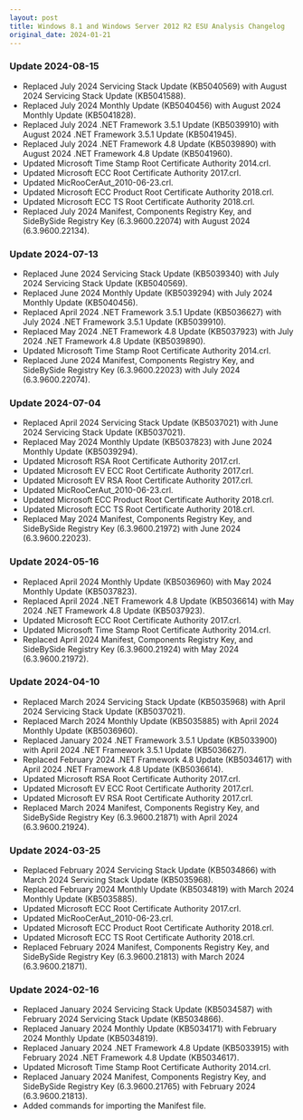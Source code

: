 ```yaml
---
layout: post
title: Windows 8.1 and Windows Server 2012 R2 ESU Analysis Changelog
original_date: 2024-01-21
---
```


### Update 2024-08-15
* Replaced July 2024 Servicing Stack Update (KB5040569) with August 2024 Servicing Stack Update (KB5041588).
* Replaced July 2024 Monthly Update (KB5040456) with August 2024 Monthly Update (KB5041828).
* Replaced July 2024 .NET Framework 3.5.1 Update (KB5039910) with August 2024 .NET Framework 3.5.1 Update (KB5041945).
* Replaced July 2024 .NET Framework 4.8 Update (KB5039890) with August 2024 .NET Framework 4.8 Update (KB5041960).
* Updated Microsoft Time Stamp Root Certificate Authority 2014.crl.
* Updated Microsoft ECC Root Certificate Authority 2017.crl.
* Updated MicRooCerAut_2010-06-23.crl.
* Updated Microsoft ECC Product Root Certificate Authority 2018.crl.
* Updated Microsoft ECC TS Root Certificate Authority 2018.crl.
* Replaced July 2024 Manifest, Components Registry Key, and SideBySide Registry Key (6.3.9600.22074) with August 2024 (6.3.9600.22134).

### Update 2024-07-13
* Replaced June 2024 Servicing Stack Update (KB5039340) with July 2024 Servicing Stack Update (KB5040569).
* Replaced June 2024 Monthly Update (KB5039294) with July 2024 Monthly Update (KB5040456).
* Replaced April 2024 .NET Framework 3.5.1 Update (KB5036627) with July 2024 .NET Framework 3.5.1 Update (KB5039910).
* Replaced May 2024 .NET Framework 4.8 Update (KB5037923) with July 2024 .NET Framework 4.8 Update (KB5039890).
* Updated Microsoft Time Stamp Root Certificate Authority 2014.crl.
* Replaced June 2024 Manifest, Components Registry Key, and SideBySide Registry Key (6.3.9600.22023) with July 2024 (6.3.9600.22074).

### Update 2024-07-04
* Replaced April 2024 Servicing Stack Update (KB5037021) with June 2024 Servicing Stack Update (KB5037021).
* Replaced May 2024 Monthly Update (KB5037823) with June 2024 Monthly Update (KB5039294).
* Updated Microsoft RSA Root Certificate Authority 2017.crl.
* Updated Microsoft EV ECC Root Certificate Authority 2017.crl.
* Updated Microsoft EV RSA Root Certificate Authority 2017.crl.
* Updated MicRooCerAut_2010-06-23.crl.
* Updated Microsoft ECC Product Root Certificate Authority 2018.crl.
* Updated Microsoft ECC TS Root Certificate Authority 2018.crl.
* Replaced May 2024 Manifest, Components Registry Key, and SideBySide Registry Key (6.3.9600.21972) with June 2024 (6.3.9600.22023).

### Update 2024-05-16
* Replaced April 2024 Monthly Update (KB5036960) with May 2024 Monthly Update (KB5037823).
* Replaced April 2024 .NET Framework 4.8 Update (KB5036614) with May 2024 .NET Framework 4.8 Update (KB5037923).
* Updated Microsoft ECC Root Certificate Authority 2017.crl.
* Updated Microsoft Time Stamp Root Certificate Authority 2014.crl.
* Replaced April 2024 Manifest, Components Registry Key, and SideBySide Registry Key (6.3.9600.21924) with May 2024 (6.3.9600.21972).

### Update 2024-04-10
* Replaced March 2024 Servicing Stack Update (KB5035968) with April 2024 Servicing Stack Update (KB5037021).
* Replaced March 2024 Monthly Update (KB5035885) with April 2024 Monthly Update (KB5036960).
* Replaced January 2024 .NET Framework 3.5.1 Update (KB5033900) with April 2024 .NET Framework 3.5.1 Update (KB5036627).
* Replaced February 2024 .NET Framework 4.8 Update (KB5034617) with April 2024 .NET Framework 4.8 Update (KB5036614).
* Updated Microsoft RSA Root Certificate Authority 2017.crl.
* Updated Microsoft EV ECC Root Certificate Authority 2017.crl.
* Updated Microsoft EV RSA Root Certificate Authority 2017.crl.
* Replaced March 2024 Manifest, Components Registry Key, and SideBySide Registry Key (6.3.9600.21871) with April 2024 (6.3.9600.21924).

### Update 2024-03-25
* Replaced February 2024 Servicing Stack Update (KB5034866) with March 2024 Servicing Stack Update (KB5035968).
* Replaced February 2024 Monthly Update (KB5034819) with March 2024 Monthly Update (KB5035885).
* Updated Microsoft ECC Root Certificate Authority 2017.crl.
* Updated MicRooCerAut_2010-06-23.crl.
* Updated Microsoft ECC Product Root Certificate Authority 2018.crl.
* Updated Microsoft ECC TS Root Certificate Authority 2018.crl.
* Replaced February 2024 Manifest, Components Registry Key, and SideBySide Registry Key (6.3.9600.21813) with March 2024 (6.3.9600.21871).

### Update 2024-02-16
* Replaced January 2024 Servicing Stack Update (KB5034587) with February 2024 Servicing Stack Update (KB5034866).
* Replaced January 2024 Monthly Update (KB5034171) with February 2024 Monthly Update (KB5034819).
* Replaced January 2024 .NET Framework 4.8 Update (KB5033915) with February 2024 .NET Framework 4.8 Update (KB5034617).
* Updated Microsoft Time Stamp Root Certificate Authority 2014.crl.
* Replaced January 2024 Manifest, Components Registry Key, and SideBySide Registry Key (6.3.9600.21765) with February 2024 (6.3.9600.21813).
* Added commands for importing the Manifest file.
